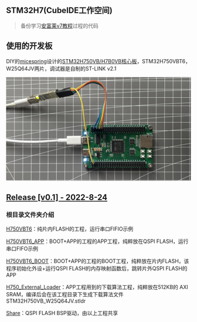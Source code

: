 ## STM32H7(CubeIDE工作空间)

> 备份学习[安富莱v7教程](https://www.armbbs.cn/forum.php?mod=viewthread&tid=86980)过程的代码

## 使用的开发板

DIY的[micespring](https://oshwhub.com/micespring)设计的[STM32H750VB/H7B0VB核心板](https://oshwhub.com/micespring/stm32h750vb-CoreBoard_copy)，STM32H750VBT6，W25Q64JV两片，调试器是自制的ST-LINK v2.1

![DIY的micespring设计的板子，主控H750VBT6_W25Q64JV两片，调试器是自制的ST-LINK_v2.1](Image/DIY的micespring设计的板子，主控H750VBT6_W25Q64JV两片，调试器是自制的ST-LINK_v2.1.JPG)

## [Release [v0.1] - 2022-8-24](https://github.com/oldgerman/workspace_H7/releases/tag/publish)

### 根目录文件夹介绍

[H750VBT6](https://github.com/oldgerman/workspace_H7/tree/master/H750VBT6)：纯片内FLASH的工程，运行串口FIFIO示例

[H750VBT6_APP](https://github.com/oldgerman/workspace_H7/tree/master/H750VBT6_APP)：BOOT+APP的工程的APP工程，纯粹放在QSPI FLASH，运行串口FIFO示例

[H750VBT6_BOOT](https://github.com/oldgerman/workspace_H7/tree/master/H750VBT6_BOOT)：BOOT+APP的工程的BOOT工程，纯粹放在片内FLASH，该程序初始化外设+运行QSPI FLASH的内存映射函数后，跳转片外QSPI FLASH的APP

[H750_External_Loader](https://github.com/oldgerman/workspace_H7/tree/master/H750_External_Loader)：APP工程用到的下载算法工程，纯粹放在512KB的 AXI SRAM，编译后会在该工程目录下生成下载算法文件 STM32H750VB_W25Q64JV.stldr

[Share](https://github.com/oldgerman/workspace_H7/tree/master/Share)：QSPI FLASH BSP驱动，由以上工程共享